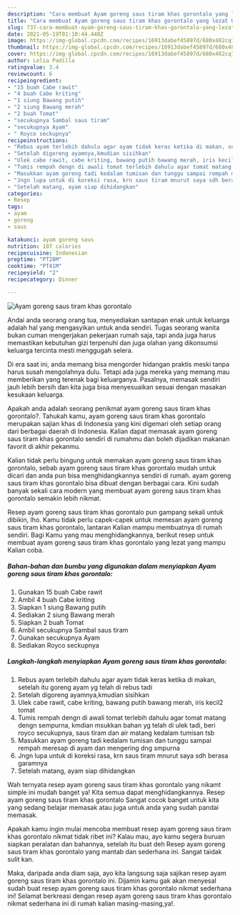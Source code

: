```yaml
---
description: "Cara membuat Ayam goreng saus tiram khas gorontalo yang lezat Untuk Jualan"
title: "Cara membuat Ayam goreng saus tiram khas gorontalo yang lezat Untuk Jualan"
slug: 737-cara-membuat-ayam-goreng-saus-tiram-khas-gorontalo-yang-lezat-untuk-jualan
date: 2021-05-19T01:10:44.440Z
image: https://img-global.cpcdn.com/recipes/16913dabef45897d/680x482cq70/ayam-goreng-saus-tiram-khas-gorontalo-foto-resep-utama.jpg
thumbnail: https://img-global.cpcdn.com/recipes/16913dabef45897d/680x482cq70/ayam-goreng-saus-tiram-khas-gorontalo-foto-resep-utama.jpg
cover: https://img-global.cpcdn.com/recipes/16913dabef45897d/680x482cq70/ayam-goreng-saus-tiram-khas-gorontalo-foto-resep-utama.jpg
author: Lelia Padilla
ratingvalue: 3.4
reviewcount: 6
recipeingredient:
- "15 buah Cabe rawit"
- "4 buah Cabe kriting"
- "1 siung Bawang putih"
- "2 siung Bawang merah"
- "2 buah Tomat"
- "secukupnya Sambal saus tiram"
- "secukupnya Ayam"
- " Royco seckupnya"
recipeinstructions:
- "Rebus ayam terlebih dahulu agar ayam tidak keras ketika di makan, setelah itu goreng ayam yg telah di rebus tadi"
- "Setelah digoreng ayamnya,kmudian sisihkan"
- "Ulek cabe rawit, cabe kriting, bawang putih bawang merah, iris kecil2 tomat"
- "Tumis rempah dengn di awali tomat terlebih dahulu agar tomat matang dengn sempurna, kmdian msukkan bahan yg telah di ulek tadi, beri royco secukupnya, saus tiram dan air matang kedalam tumisan tsb"
- "Masukkan ayam goreng tadi kedalam tumisan dan tunggu sampai rempah meresap di ayam dan mengering dng smpurna"
- "Jngn lupa untuk di koreksi rasa, krn saus tiram mnurut saya sdh berasa garamnya"
- "Setelah matang, ayam siap dihidangkan"
categories:
- Resep
tags:
- ayam
- goreng
- saus

katakunci: ayam goreng saus 
nutrition: 107 calories
recipecuisine: Indonesian
preptime: "PT28M"
cooktime: "PT41M"
recipeyield: "2"
recipecategory: Dinner

---
```



![Ayam goreng saus tiram khas gorontalo](https://img-global.cpcdn.com/recipes/16913dabef45897d/680x482cq70/ayam-goreng-saus-tiram-khas-gorontalo-foto-resep-utama.jpg)

Andai anda seorang orang tua, menyediakan santapan enak untuk keluarga adalah hal yang mengasyikan untuk anda sendiri. Tugas seorang  wanita bukan cuman mengerjakan pekerjaan rumah saja, tapi anda juga harus memastikan kebutuhan gizi terpenuhi dan juga olahan yang dikonsumsi keluarga tercinta mesti menggugah selera.

Di era  saat ini, anda memang bisa mengorder hidangan praktis meski tanpa harus susah mengolahnya dulu. Tetapi ada juga mereka yang memang mau memberikan yang terenak bagi keluarganya. Pasalnya, memasak sendiri jauh lebih bersih dan kita juga bisa menyesuaikan sesuai dengan masakan kesukaan keluarga. 



Apakah anda adalah seorang penikmat ayam goreng saus tiram khas gorontalo?. Tahukah kamu, ayam goreng saus tiram khas gorontalo merupakan sajian khas di Indonesia yang kini digemari oleh setiap orang dari berbagai daerah di Indonesia. Kalian dapat memasak ayam goreng saus tiram khas gorontalo sendiri di rumahmu dan boleh dijadikan makanan favorit di akhir pekanmu.

Kalian tidak perlu bingung untuk memakan ayam goreng saus tiram khas gorontalo, sebab ayam goreng saus tiram khas gorontalo mudah untuk dicari dan anda pun bisa menghidangkannya sendiri di rumah. ayam goreng saus tiram khas gorontalo bisa dibuat dengan berbagai cara. Kini sudah banyak sekali cara modern yang membuat ayam goreng saus tiram khas gorontalo semakin lebih nikmat.

Resep ayam goreng saus tiram khas gorontalo pun gampang sekali untuk dibikin, lho. Kamu tidak perlu capek-capek untuk memesan ayam goreng saus tiram khas gorontalo, lantaran Kalian mampu membuatnya di rumah sendiri. Bagi Kamu yang mau menghidangkannya, berikut resep untuk membuat ayam goreng saus tiram khas gorontalo yang lezat yang mampu Kalian coba.

<!--inarticleads1-->

##### Bahan-bahan dan bumbu yang digunakan dalam menyiapkan Ayam goreng saus tiram khas gorontalo:

1. Gunakan 15 buah Cabe rawit
1. Ambil 4 buah Cabe kriting
1. Siapkan 1 siung Bawang putih
1. Sediakan 2 siung Bawang merah
1. Siapkan 2 buah Tomat
1. Ambil secukupnya Sambal saus tiram
1. Gunakan secukupnya Ayam
1. Sediakan  Royco seckupnya




<!--inarticleads2-->

##### Langkah-langkah menyiapkan Ayam goreng saus tiram khas gorontalo:

1. Rebus ayam terlebih dahulu agar ayam tidak keras ketika di makan, setelah itu goreng ayam yg telah di rebus tadi
1. Setelah digoreng ayamnya,kmudian sisihkan
1. Ulek cabe rawit, cabe kriting, bawang putih bawang merah, iris kecil2 tomat
1. Tumis rempah dengn di awali tomat terlebih dahulu agar tomat matang dengn sempurna, kmdian msukkan bahan yg telah di ulek tadi, beri royco secukupnya, saus tiram dan air matang kedalam tumisan tsb
1. Masukkan ayam goreng tadi kedalam tumisan dan tunggu sampai rempah meresap di ayam dan mengering dng smpurna
1. Jngn lupa untuk di koreksi rasa, krn saus tiram mnurut saya sdh berasa garamnya
1. Setelah matang, ayam siap dihidangkan




Wah ternyata resep ayam goreng saus tiram khas gorontalo yang nikamt simple ini mudah banget ya! Kita semua dapat menghidangkannya. Resep ayam goreng saus tiram khas gorontalo Sangat cocok banget untuk kita yang sedang belajar memasak atau juga untuk anda yang sudah pandai memasak.

Apakah kamu ingin mulai mencoba membuat resep ayam goreng saus tiram khas gorontalo nikmat tidak ribet ini? Kalau mau, ayo kamu segera buruan siapkan peralatan dan bahannya, setelah itu buat deh Resep ayam goreng saus tiram khas gorontalo yang mantab dan sederhana ini. Sangat taidak sulit kan. 

Maka, daripada anda diam saja, ayo kita langsung saja sajikan resep ayam goreng saus tiram khas gorontalo ini. Dijamin kamu gak akan menyesal sudah buat resep ayam goreng saus tiram khas gorontalo nikmat sederhana ini! Selamat berkreasi dengan resep ayam goreng saus tiram khas gorontalo nikmat sederhana ini di rumah kalian masing-masing,ya!.

